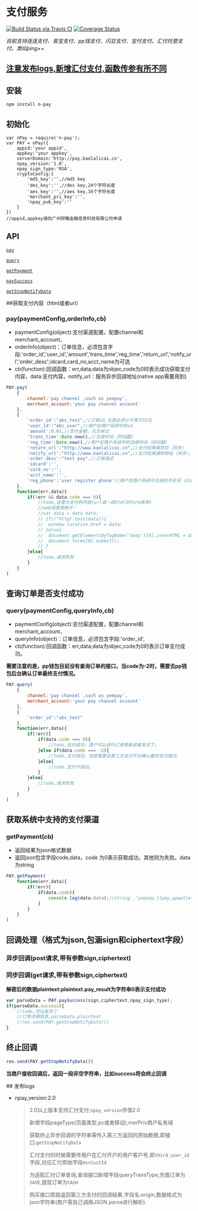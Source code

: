 # 支付服务

[![Build Status via Travis CI](https://travis-ci.org/navyxie/n-pay.svg?branch=master)](https://travis-ci.org/navyxie/n-pay) [![Coverage Status](https://coveralls.io/repos/github/navyxie/n-pay/badge.svg?branch=master)](https://coveralls.io/github/navyxie/n-pay?branch=master)

*目前支持连连支付、易宝支付、pp钱支付、闪豆支付、宝付支付、汇付托管支付。类似ping++*

## [注意发布logs,新增汇付支付,函数传参有所不同](#publish_log)


## 安装

    npm install n-pay
    
## 初始化

    var nPay = require('n-pay');
    var PAY = nPay({
    	appid:'your appid',
    	appkey:'your appkey',
    	serverDomain:'http://pay.kaolalicai.cn',
    	npay_version:'1.0',
    	npay_sign_type:'RSA',
    	cryptoConfig:{
			'md5_key':'',//md5 key
			'des_key':'',//des key,24个字符长度
			'aes_key':'',//aes key,16个字符长度
			'merchant_pri_key':'',
			'npay_pub_key':''
    	}
	})
    //appid,appkey请向广州财略金融信息科技有限公司申请

## API

[`pay`](#pay)

[`query`](#query)

[`getPayment`](#getPayment)

[`paySuccess`](#paySuccess)

[`getStopNotifyData`](#getStopNotifyData)

<a name="pay" />

##获取支付内容（html或者url）

### pay(paymentConfig,orderInfo,cb)
- paymentConfig(object):支付渠道配置，配置channel和merchant_account，
- orderInfo(object)：订单信息，必须包含字段:'order_id','user_id','amount','trans_time','reg_time','return_url','notify_url','order_desc';idcard,card_no,acct_name为可选
- cb(function):回调函数：err,data;data为objec,code为0时表示成功获取支付内容，data:支付内容，notify_url：服务异步回调地址(native app需要用到)

```js
PAY.pay(
    {
		channel:'pay channel ,such as yeepay',
		merchant_account:'your pay channel account'
    },
    {
		'order_id':"abc_test",//订单id,长度必须小于等于32位
		'user_id':"abc_user",//用户在商户系统中的id
		'amount':0.01,//支付金额，元为单位
		'trans_time':Date.now(),//交易时间（时间戳）
		'reg_time':Date.now(),//用户在商户系统中的注册时间（时间戳）
		'return_url':"http://www.kaolalicai.cn",//支付结果跳转页（同步）
		'notify_url':"http://www.kaolalicai.cn",//支付结果通知地址（异步），只有支付成功才会像这个地址post数据
		'order_desc':"test pay",//订单描述
		'idcard':'',
		'card_no':'',
		'acct_name':'',
		'reg_phone':'user register phone'//用户在商户系统中注册的手机号（channel为ppwallet时必传）
    },
    function(err,data){
        if(!err && data.code === 0){
			//todo,这里为支付的内容(url或一段html的form表单)
			//web段使用例子：
			//var data = data.data;
			// if(/^http/.test(data)){
			// 	window.location.href = data;
			// }else{
			// 	document.getElementsByTagName('body')[0].innerHTML = data;
			// 	document.forms[0].submit();
			// }
        }else{
			//todo,请求失败
        }
    }
)
```

<a name="query" />

## 查询订单是否支付成功

### query(paymentConfig,queryInfo,cb)
- paymentConfig(object):支付渠道配置，配置channel和merchant_account，
- queryInfo(object)：订单信息，必须包含字段:'order_id',
- cb(function):回调函数：err,data;data为objec,code为0时表示订单支付成功。

**需要注意的是，pp钱包目前没有查询订单的接口，当code为-2时，需要去pp钱包后台确认订单最终支付情况。** 

```js
PAY.query(
    {
		channel:'pay channel ,such as yeepay',
		merchant_account:'your pay channel account'
    },
    {
		'order_id':"abc_test"
    },
    function(err,data){
        if(!err){
			if(data.code === 0){
				//todo,支付成功，商户可以进行订单更新或者发货了。
			}else if(data.code === -2){
				//todo,支付成功，但是需要去第三方支付平台确认最终支付情况。
			}else{
				//todo.支付不成功。
			}
        }else{
			//todo,请求失败
        }
    }
)
```

<a name="getPayment" />

## 获取系统中支持的支付渠道

### getPayment(cb)
- 返回结果为json格式数据
- 返回json包含字段code,data，code 为0表示获取成功，其他则为失败。data为string

```js
PAY.getPayment(
	function(err,data){
		if(!err){
			if(data.code){
				console.log(data.data);//string ,'yeepay,llpay,ppwallet'
			}
		}
	}
)
```


<a name="paySuccess" />

## 回调处理（格式为json,包涵sign和ciphertext字段）

### 异步回调(post请求,带有参数sign,ciphertext)

### 同步回调(get请求,带有参数sign,ciphertext)

**解密后的数据plaintext:plaintext.pay_result为字符串0表示支付成功**

```js
var parseData = PAY.paySuccess(sign,ciphertext,npay_sign_type);
if(parseData.success){
	//todo,可以发货了
	//订单详细信息,parseData.plaintext
	//res.send(PAY.getStopNotifyData())
}

```

<a name="getStopNotifyData" />

## 终止回调


```js
res.send(PAY.getStopNotifyData())
```

**当商户接收回调后，返回一段非空字符串，比如success将会终止回调**


<a name="publish_log" />
## 发布logs

- npay_version:2.0

  > 2.0以上版本支持汇付支付,`npay_version`传值2.0
  >
  > 新增字段pageType(页面类型,pc或者移动),merPriv商户私有域
  >
  > 获取终止异步回调的字符串需传入第三方返回的原始数据,即接口:`getStopNotifyData`
  >
  > 汇付支付的时候需要传用户在汇付开户的用户客户号,即`third_user_id`字段,对应汇付原始字段`UsrCustId`
  >
  > 为适配汇付订单查询,查询接口新增字段queryTransType,充值订单为`SAVE`,提现订单为`CASH`
  > 
  > 购买接口原路返回第三方支付的回调结果,字段名:origin,数据格式为json字符串(商户需自己调用JSON.parse进行解析).
